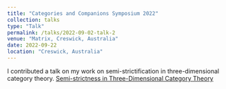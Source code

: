 ```yaml
---
title: "Categories and Companions Symposium 2022"
collection: talks
type: "Talk"
permalink: /talks/2022-09-02-talk-2
venue: "Matrix, Creswick, Australia"
date: 2022-09-22
location: "Creswick, Australia"
---
```


I contributed a talk on my work on semi-strictification in three-dimensional category theory.
[Semi-strictness in Three-Dimensional Category Theory](https://www.youtube.com/watch?v=Rj-sIZTpiRY&ab_channel=CategoriesandCompanionsSymposium-2022)
